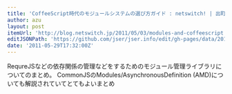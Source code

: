 ```yaml
---
title: 'CoffeeScript時代のモジュールシステムの選び方ガイド : netswitch! | 出町ミスド戦記'
author: azu
layout: post
itemUrl: 'http://blog.netswitch.jp/2011/05/03/modules-and-coffeescript'
editJSONPath: 'https://github.com/jser/jser.info/edit/gh-pages/data/2011/05/index.json'
date: '2011-05-29T17:32:00Z'
---
```

RequreJSなどの依存関係の管理などをするためのモジュール管理ライブラリについてのまとめ。
CommonJSのModules/AsynchronousDefinition (AMD)についても解説されていてとてもよいまとめ
